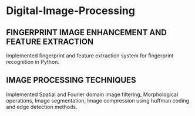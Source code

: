 # Digital-Image-Processing

## FINGERPRINT IMAGE ENHANCEMENT AND FEATURE EXTRACTION
Implemented fingerprint and feature extraction system for fingerprint recognition in Python.
## IMAGE PROCESSING TECHNIQUES
Implemented Spatial and Fourier domain image filtering, Morphological operations, Image segmentation, Image compression using huffman coding and edge detection methods.
